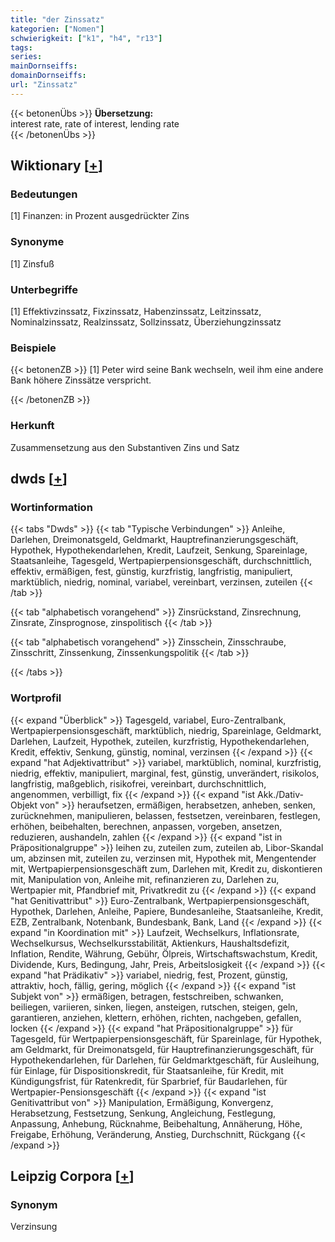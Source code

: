 ```yaml
---
title: "der Zinssatz"
kategorien: ["Nomen"]
schwierigkeit: ["k1", "h4", "r13"]
tags:
series:
mainDornseiffs:
domainDornseiffs:
url: "Zinssatz"
---
```


{{< betonenÜbs >}}
**Übersetzung:**  
interest rate, rate of interest, lending rate  
{{< /betonenÜbs >}}

## Wiktionary [[+](https://de.wiktionary.org/wiki/Zinssatz)]

### Bedeutungen
[1] Finanzen: in Prozent ausgedrückter Zins  

### Synonyme
[1] Zinsfuß  

### Unterbegriffe
[1] Effektivzinssatz, Fixzinssatz, Habenzinssatz, Leitzinssatz, Nominalzinssatz, Realzinssatz, Sollzinssatz, Überziehungzinssatz  

### Beispiele
{{< betonenZB >}}
[1] Peter wird seine Bank wechseln, weil ihm eine andere Bank höhere Zinssätze verspricht.  

{{< /betonenZB >}}
### Herkunft
Zusammensetzung aus den Substantiven Zins und Satz  



## dwds [[+](https://www.dwds.de/wb/Zinssatz)]

### Wortinformation
{{< tabs "Dwds" >}}
{{< tab "Typische Verbindungen" >}}
Anleihe, Darlehen, Dreimonatsgeld, Geldmarkt, Hauptrefinanzierungsgeschäft, Hypothek, Hypothekendarlehen, Kredit, Laufzeit, Senkung, Spareinlage, Staatsanleihe, Tagesgeld, Wertpapierpensionsgeschäft, durchschnittlich, effektiv, ermäßigen, fest, günstig, kurzfristig, langfristig, manipuliert, marktüblich, niedrig, nominal, variabel, vereinbart, verzinsen, zuteilen
{{< /tab >}}

{{< tab "alphabetisch vorangehend" >}}
Zinsrückstand, Zinsrechnung, Zinsrate, Zinsprognose, zinspolitisch
{{< /tab >}}

{{< tab "alphabetisch vorangehend" >}}
Zinsschein, Zinsschraube, Zinsschritt, Zinssenkung, Zinssenkungspolitik
{{< /tab >}}

{{< /tabs >}}

### Wortprofil
{{< expand "Überblick" >}} Tagesgeld, variabel, Euro-Zentralbank, Wertpapierpensionsgeschäft, marktüblich, niedrig, Spareinlage, Geldmarkt, Darlehen, Laufzeit, Hypothek, zuteilen, kurzfristig, Hypothekendarlehen, Kredit, effektiv, Senkung, günstig, nominal, verzinsen {{< /expand >}}
{{< expand "hat Adjektivattribut" >}} variabel, marktüblich, nominal, kurzfristig, niedrig, effektiv, manipuliert, marginal, fest, günstig, unverändert, risikolos, langfristig, maßgeblich, risikofrei, vereinbart, durchschnittlich, angenommen, verbilligt, fix {{< /expand >}}
{{< expand "ist Akk./Dativ-Objekt von" >}} heraufsetzen, ermäßigen, herabsetzen, anheben, senken, zurücknehmen, manipulieren, belassen, festsetzen, vereinbaren, festlegen, erhöhen, beibehalten, berechnen, anpassen, vorgeben, ansetzen, reduzieren, aushandeln, zahlen {{< /expand >}}
{{< expand "ist in Präpositionalgruppe" >}} leihen zu, zuteilen zum, zuteilen ab, Libor-Skandal um, abzinsen mit, zuteilen zu, verzinsen mit, Hypothek mit, Mengentender mit, Wertpapierpensionsgeschäft zum, Darlehen mit, Kredit zu, diskontieren mit, Manipulation von, Anleihe mit, refinanzieren zu, Darlehen zu, Wertpapier mit, Pfandbrief mit, Privatkredit zu {{< /expand >}}
{{< expand "hat Genitivattribut" >}} Euro-Zentralbank, Wertpapierpensionsgeschäft, Hypothek, Darlehen, Anleihe, Papiere, Bundesanleihe, Staatsanleihe, Kredit, EZB, Zentralbank, Notenbank, Bundesbank, Bank, Land {{< /expand >}}
{{< expand "in Koordination mit" >}} Laufzeit, Wechselkurs, Inflationsrate, Wechselkursus, Wechselkursstabilität, Aktienkurs, Haushaltsdefizit, Inflation, Rendite, Währung, Gebühr, Ölpreis, Wirtschaftswachstum, Kredit, Dividende, Kurs, Bedingung, Jahr, Preis, Arbeitslosigkeit {{< /expand >}}
{{< expand "hat Prädikativ" >}} variabel, niedrig, fest, Prozent, günstig, attraktiv, hoch, fällig, gering, möglich {{< /expand >}}
{{< expand "ist Subjekt von" >}} ermäßigen, betragen, festschreiben, schwanken, beiliegen, variieren, sinken, liegen, ansteigen, rutschen, steigen, geln, garantieren, anziehen, klettern, erhöhen, richten, nachgeben, gefallen, locken {{< /expand >}}
{{< expand "hat Präpositionalgruppe" >}} für Tagesgeld, für Wertpapierpensionsgeschäft, für Spareinlage, für Hypothek, am Geldmarkt, für Dreimonatsgeld, für Hauptrefinanzierungsgeschäft, für Hypothekendarlehen, für Darlehen, für Geldmarktgeschäft, für Ausleihung, für Einlage, für Dispositionskredit, für Staatsanleihe, für Kredit, mit Kündigungsfrist, für Ratenkredit, für Sparbrief, für Baudarlehen, für Wertpapier-Pensionsgeschäft {{< /expand >}}
{{< expand "ist Genitivattribut von" >}} Manipulation, Ermäßigung, Konvergenz, Herabsetzung, Festsetzung, Senkung, Angleichung, Festlegung, Anpassung, Anhebung, Rücknahme, Beibehaltung, Annäherung, Höhe, Freigabe, Erhöhung, Veränderung, Anstieg, Durchschnitt, Rückgang {{< /expand >}}

## Leipzig Corpora [[+](https://corpora.uni-leipzig.de/en/res?word=Zinssatz&corpusId=deu_newscrawl-public_2018)]


### Synonym
Verzinsung

